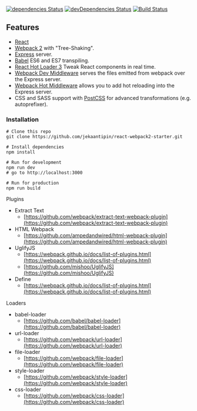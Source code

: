 [![dependencies Status](https://david-dm.org/jekaantipin/react-webpack2-starter/status.svg)](https://david-dm.org/jekaantipin/react-webpack2-starter)
[![devDependencies Status](https://david-dm.org/jekaantipin/react-webpack2-starter/dev-status.svg)](https://david-dm.org/jekaantipin/react-webpack2-starter?type=dev)
[![Build Status](https://travis-ci.org/jekaantipin/react-webpack2-starter.svg?branch=master)](https://travis-ci.org/jekaantipin/react-webpack2-starter)

## Features

* [React](https://facebook.github.io/react/)
* [Webpack 2](https://webpack.js.org/) with "Tree-Shaking".
* [Express](https://expressjs.com/) server.
* [Babel](https://babeljs.io/) ES6 and ES7 transpiling.
* [React Hot Loader 3](https://github.com/gaearon/react-hot-loader) Tweak React components in real time.
* [Webpack Dev Middleware](http://webpack.github.io/docs/webpack-dev-middleware.html) serves the files emitted from webpack over the Express server.
* [Webpack Hot Middleware](https://github.com/glenjamin/webpack-hot-middleware) allows you to add hot reloading into the Express server.
* CSS and SASS support with [PostCSS](https://github.com/postcss/postcss-loader) for advanced transformations (e.g. autoprefixer).

### Installation

```
# Clone this repo
git clone https://github.com/jekaantipin/react-webpack2-starter.git

# Install dependencies
npm install

# Run for development
npm run dev
# go to http://localhost:3000

# Run for production
npm run build
```

Plugins

* Extract Text
	* [https://github.com/webpack/extract-text-webpack-plugin](https://github.com/webpack/extract-text-webpack-plugin)
* HTML Webpack 
	* [https://github.com/ampedandwired/html-webpack-plugin](https://github.com/ampedandwired/html-webpack-plugin)
* UglifyJS
	* [https://webpack.github.io/docs/list-of-plugins.html](https://webpack.github.io/docs/list-of-plugins.html)
	* [https://github.com/mishoo/UglifyJS](https://github.com/mishoo/UglifyJS)
* Define
	* [https://webpack.github.io/docs/list-of-plugins.html](https://webpack.github.io/docs/list-of-plugins.html)

Loaders

* babel-loader
	* [https://github.com/babel/babel-loader](https://github.com/babel/babel-loader)
* url-loader
	* [https://github.com/webpack/url-loader](https://github.com/webpack/url-loader)
* file-loader
	* [https://github.com/webpack/file-loader](https://github.com/webpack/file-loader)
* style-loader
	* [https://github.com/webpack/style-loader](https://github.com/webpack/style-loader)
* css-loader
	* [https://github.com/webpack/css-loader](https://github.com/webpack/css-loader)